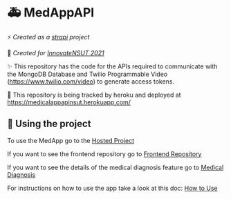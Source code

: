 # 🚑 MedAppAPI

⚡ _Created as a [strapi](https://strapi.io/) project_

🚨 _Created for [InnovateNSUT 2021](https://techx.iosd.tech/innovate.html)_

✨ This repository has the code for the APIs required to communicate with the MongoDB Database and Twilio Programmable Video (https://www.twilio.com/video) to generate access tokens.

🚀 This repository is being tracked by heroku and deployed at https://medicalappapinsut.herokuapp.com/

## 🚚 Using the project

To use the MedApp go to the [Hosted Project](https://med-app-nsut.netlify.app/)

If you want to see the frontend repository go to [Frontend Repository](https://github.com/VatD/MedApp)

If you want to see the details of the medical diagnosis feature go to [Medical Diagnosis](https://github.com/TheGupta2012/backend-MedicalDiagnosis)

For instructions on how to use the app take a look at this doc: [How to Use]()
